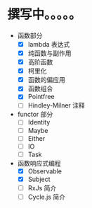 # 撰写中。。。。。

- 函数部分
  - [x] lambda 表达式
  - [x] 纯函数与副作用
  - [x] 高阶函数
  - [x] 柯里化
  - [x] 函数的偏应用
  - [x] 函数组合
  - [x] Pointfree
  - [ ] Hindley-Milner 注释

- functor 部分
  - [ ] Identity
  - [ ] Maybe
  - [ ] Either
  - [ ] IO
  - [ ] Task

- 函数响应式编程
  - [x] Observable
  - [x] Subject
  - [ ] RxJs 简介
  - [ ] Cycle.js 简介
